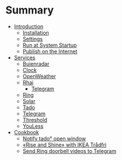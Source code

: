 # Summary

- [Introduction](introduction.md)
  - [Installation](introduction/installation.md)
  - [Settings](introduction/settings.md)
  - [Run at System Startup](introduction/run-at-system-startup.md)
  - [Publish on the Internet](introduction/publish-on-the-internet.md)
- [Services](services.md)
  - [Buienradar]()
  - [Clock]()
  - [OpenWeather]()
  - [Rhai](services/rhai.md)
    - [Telegram](services/rhai/telegram.md)
  - [Ring](services/ring.md)
  - [Solar](services/solar.md)
  - [Tado](services/tado.md)
  - [Telegram](services/telegram.md)
  - [Threshold]()
  - [YouLess]()
- [Cookbook](cookbook.md)
  - [Notify tado° open window](cookbook/notify_tado_open_window.md)
  - [«Rise and Shine» with IKEA Trådfri](cookbook/rise_and_shine.md)
  - [Send Ring doorbell videos to Telegram](cookbook/send_ring_doorbell_videos_to_telegram.md)
